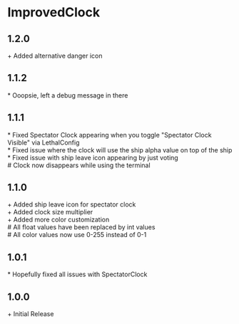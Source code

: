 # ImprovedClock

## 1.2.0

\+ Added alternative danger icon<br>

## 1.1.2

\* Ooopsie, left a debug message in there<br>

## 1.1.1

\* Fixed Spectator Clock appearing when you toggle "Spectator Clock Visible" via LethalConfig<br>
\* Fixed issue where the clock will use the ship alpha value on top of the ship<br>
\* Fixed issue with ship leave icon appearing by just voting<br>
\# Clock now disappears while using the terminal<br>

## 1.1.0

\+ Added ship leave icon for spectator clock<br>
\+ Added clock size multiplier<br>
\+ Added more color customization<br>
\# All float values have been replaced by int values<br>
\# All color values now use 0-255 instead of 0-1<br>

## 1.0.1

\* Hopefully fixed all issues with SpectatorClock<br>

## 1.0.0

\+ Initial Release<br>
